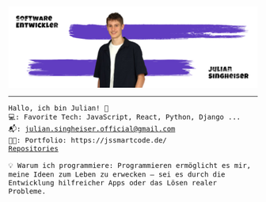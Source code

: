 <img src="https://raw.githubusercontent.com/JuliQ89/JuliQ89/refs/heads/master/Banner.png"/>
 <hr></hr>
<p>
  <samp>
    Hallo, ich bin Julian! 👋 <br>
    💻: Favorite Tech: JavaScript, React, Python, Django ... <br>
    📬:	<a href="mailto:julian.singheiser.official@gmail.com" target="_blank" rel="noopener noreferrer">julian.singheiser.official@gmail.com</a> <br>
    👦🏻: Portfolio: https://jssmartcode.de/ <br>
    <a href="https://github.com/JuliQ89?tab=repositories" target="_blank" rel="noopener noreferrer">Repositories</a> <br><br>
    💡 Warum ich programmiere: Programmieren ermöglicht es mir, meine Ideen zum Leben zu erwecken – sei es durch die Entwicklung hilfreicher Apps oder das Lösen realer Probleme.
  </samp>
</p>
